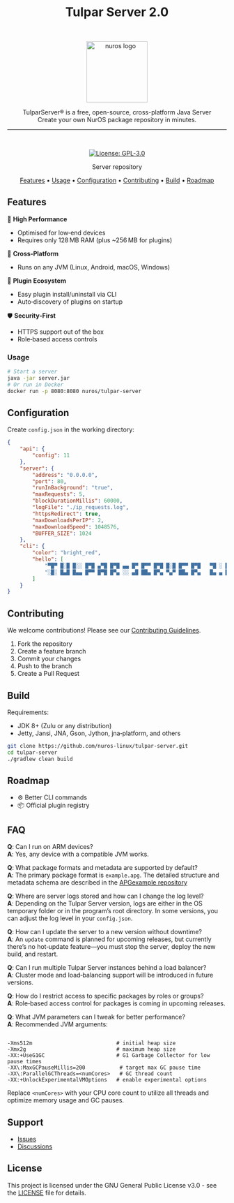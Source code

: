 <h1 align="center">Tulpar Server 2.0</h1><br>

<p align="center">
  <a href="https://nuros.org">
    <img src="https://avatars.githubusercontent.com/u/183817345?s=200&v=4" alt="nuros logo" height="140">
  </a>
</p>

<p align="center">
  TulparServer® is a free, open-source, cross-platform Java Server<br>
  Create your own NurOS package repository in minutes.
</p>

----
<br>
<div align="center">

[![License: GPL-3.0](https://img.shields.io/badge/License-GPL%203.0-blue.svg)](https://www.gnu.org/licenses/gpl-3.0)


Server repository

[Features](#features) •
[Usage](#usage) •
[Configuration](#configuration) •
[Contributing](#contributing) •
[Build](#build) •
[Roadmap](#roadmap)

</div>

## Features

🚀 **High Performance**  
- Optimised for low‑end devices  
- Requires only 128 MB RAM (plus ~256 MB for plugins)

🔄 **Cross‑Platform**  
- Runs on any JVM (Linux, Android, macOS, Windows)

🔌 **Plugin Ecosystem**  
- Easy plugin install/uninstall via CLI  
- Auto‑discovery of plugins on startup

🛡️ **Security‑First**  
- HTTPS support out of the box  
- Role‑based access controls

### Usage

```bash
# Start a server
java -jar server.jar
# Or run in Docker
docker run -p 8080:8080 nuros/tulpar-server
```

## Configuration

Create `config.json` in the working directory:

```json
{
	"api": {
		"config": 11
	},
	"server": {
		"address": "0.0.0.0",
		"port": 80,
		"runInBackground": "true",
		"maxRequests": 5,
		"blockDurationMillis": 60000,
		"logFile": "./ip_requests.log",
		"httpsRedirect": true,
		"maxDownloadsPerIP": 2,
		"maxDownloadSpeed": 1048576,
		"BUFFER_SIZE": 1024
	},
	"cli": {
		"color": "bright_red",
		"hello": [
			"▀█▀ █░█ █░░ █▀█ ▄▀█ █▀█ ▄▄ █▀ █▀▀ █▀█ █░█ █▀▀ █▀█   ▀█ ░ █▀█",
			"░█░ █▄█ █▄▄ █▀▀ █▀█ █▀▄ ░░ ▄█ ██▄ █▀▄ ▀▄▀ ██▄ █▀▄   █▄ ▄ █▄█"
		]
	}
}
```


## Contributing

We welcome contributions! Please see our [Contributing Guidelines](CONTRIBUTING.md).

1. Fork the repository
2. Create a feature branch
3. Commit your changes
4. Push to the branch
5. Create a Pull Request

## Build

Requirements:

* JDK 8+ (Zulu or any distribution)
* Jetty, Jansi, JNA, Gson, Jython, jna‑platform, and others

```bash
git clone https://github.com/nuros-linux/tulpar-server.git
cd tulpar-server
./gradlew clean build
```

## Roadmap

* ⚙️ Better CLI commands
* 📦 Official plugin registry

## FAQ

**Q**: Can I run on ARM devices?  
**A**: Yes, any device with a compatible JVM works.

**Q**: What package formats and metadata are supported by default?  
**A**: The primary package format is `example.apg`. The detailed structure and metadata schema are described in the [APGexample repository](https://github.com/NurOS-Linux/APGexample)

**Q**: Where are server logs stored and how can I change the log level?  
**A**: Depending on the Tulpar Server version, logs are either in the OS temporary folder or in the program’s root directory. In some versions, you can adjust the log level in your `config.json`.

**Q**: How can I update the server to a new version without downtime?  
**A**: An `update` command is planned for upcoming releases, but currently there’s no hot‑update feature—you must stop the server, deploy the new build, and restart.

**Q**: Can I run multiple Tulpar Server instances behind a load balancer?  
**A**: Cluster mode and load‑balancing support will be introduced in future versions.

**Q**: How do I restrict access to specific packages by roles or groups?  
**A**: Role‑based access control for packages is coming in upcoming releases.

**Q**: What JVM parameters can I tweak for better performance?  
**A**: Recommended JVM arguments:  
```

-Xms512m                           # initial heap size
-Xmx2g                             # maximum heap size
-XX:+UseG1GC                       # G1 Garbage Collector for low pause times
-XX\:MaxGCPauseMillis=200           # target max GC pause time
-XX\:ParallelGCThreads=<numCores>   # GC thread count
-XX:+UnlockExperimentalVMOptions   # enable experimental options

```
Replace `<numCores>` with your CPU core count to utilize all threads and optimize memory usage and GC pauses.


## Support

* [Issues](https://github.com/nuros-linux/tulpar-server/issues)
* [Discussions](https://github.com/nuros-linux/tulpar-server/discussions)

## License

This project is licensed under the GNU General Public License v3.0 - see the [LICENSE](LICENSE) file for details.
